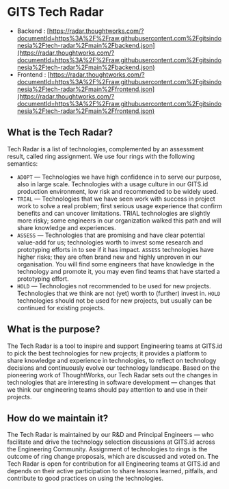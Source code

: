 # GITS Tech Radar 

- Backend : [https://radar.thoughtworks.com/?documentId=https%3A%2F%2Fraw.githubusercontent.com%2Fgitsindonesia%2Ftech-radar%2Fmain%2Fbackend.json](https://radar.thoughtworks.com/?documentId=https%3A%2F%2Fraw.githubusercontent.com%2Fgitsindonesia%2Ftech-radar%2Fmain%2Fbackend.json)
- Frontend : [https://radar.thoughtworks.com/?documentId=https%3A%2F%2Fraw.githubusercontent.com%2Fgitsindonesia%2Ftech-radar%2Fmain%2Ffrontend.json](https://radar.thoughtworks.com/?documentId=https%3A%2F%2Fraw.githubusercontent.com%2Fgitsindonesia%2Ftech-radar%2Fmain%2Ffrontend.json)

## What is the Tech Radar?

Tech Radar is a list of technologies, complemented by an assessment result, called ring assignment. We use four rings with the following semantics:

- `ADOPT` — Technologies we have high confidence in to serve our purpose, also in large scale. Technologies with a usage culture in our GITS.id production environment, low risk and recommended to be widely used.
- `TRIAL` — Technologies that we have seen work with success in project work to solve a real problem; first serious usage experience that confirm benefits and can uncover limitations. TRIAL technologies are slightly more risky; some engineers in our organization walked this path and will share knowledge and experiences.
- `ASSESS` — Technologies that are promising and have clear potential value-add for us; technologies worth to invest some research and prototyping efforts in to see if it has impact. `ASSESS` technologies have higher risks; they are often brand new and highly unproven in our organisation. You will find some engineers that have knowledge in the technology and promote it, you may even find teams that have started a prototyping effort.
- `HOLD` — Technologies not recommended to be used for new projects. Technologies that we think are not (yet) worth to (further) invest in. `HOLD` technologies should not be used for new projects, but usually can be continued for existing projects.

## What is the purpose?

The Tech Radar is a tool to inspire and support Engineering teams at GITS.id to pick the best technologies for new projects; it provides a platform to share knowledge and experience in technologies, to reflect on technology decisions and continuously evolve our technology landscape. Based on the pioneering work of ThoughtWorks, our Tech Radar sets out the changes in technologies that are interesting in software development — changes that we think our engineering teams should pay attention to and use in their projects.

## How do we maintain it?

The Tech Radar is maintained by our R&D and Principal Engineers — who facilitate and drive the technology selection discussions at GITS.id across the Engineering Community. Assignment of technologies to rings is the outcome of ring change proposals, which are discussed and voted on. The Tech Radar is open for contribution for all Engineering teams at GITS.id and depends on their active participation to share lessons learned, pitfalls, and contribute to good practices on using the technologies.

